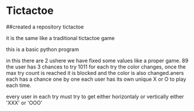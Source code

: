 # Tictactoe


##created a repository tictactoe

it is the same like a traditional tictactoe game

this is a basic python program

in this there are 2 ushere we have fixed some values like a proper game. 8​9 the user has 3 chances to try 10​11 for each try the color changes, once the max try count is reached it is blocked and the color is also changed.aners each has a chance one by one each user has its own unique X or O to play each time.

every user in each try must try to get either horizontaly or vertically either 'XXX' or 'OOO'
